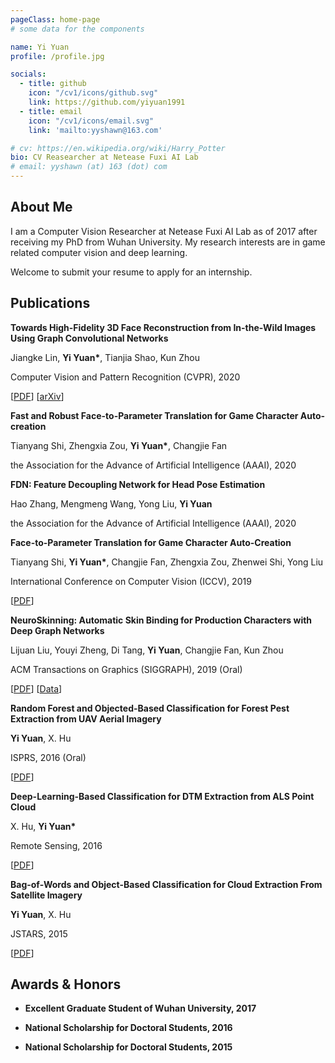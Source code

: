 ```yaml
---
pageClass: home-page
# some data for the components

name: Yi Yuan
profile: /profile.jpg

socials:
  - title: github
    icon: "/cv1/icons/github.svg"
    link: https://github.com/yiyuan1991
  - title: email
    icon: "/cv1/icons/email.svg"
    link: 'mailto:yyshawn@163.com'

# cv: https://en.wikipedia.org/wiki/Harry_Potter
bio: CV Reasearcher at Netease Fuxi AI Lab
# email: yyshawn (at) 163 (dot) com
---
```


<ProfileSection :frontmatter="$page.frontmatter" />

## About Me

I am a Computer Vision Researcher at Netease Fuxi AI Lab as of 2017 after receiving my PhD from Wuhan University. My research interests are in game related computer vision and deep learning.

Welcome to submit your resume to apply for an internship.

<!--

## Education & Experiences

- **Hogwarts School of Witchcraft and Wizardry** <br/>
Sept 1991 - 1997
-->

## Publications

<ProjectCard image="/projects/8.jpg" hideBorder=true>

  **Towards High-Fidelity 3D Face Reconstruction from In-the-Wild Images Using Graph Convolutional Networks**

  Jiangke Lin, **Yi Yuan\***, Tianjia Shao, Kun Zhou

  Computer Vision and Pattern Recognition (CVPR), 2020
  
  [[PDF](https://www.google.com)] [[arXiv](https://arxiv.org/abs/2003.05653)]

</ProjectCard>

<ProjectCard image="/projects/7.jpg" hideBorder=true>

  **Fast and Robust Face-to-Parameter Translation for Game Character Auto-creation**
  
  Tianyang Shi, Zhengxia Zou, **Yi Yuan\***, Changjie Fan

  the Association for the Advance of Artificial Intelligence (AAAI), 2020

</ProjectCard>

<ProjectCard image="/projects/6.jpg" hideBorder=true>

  **FDN: Feature Decoupling Network for Head Pose Estimation**
  
  Hao Zhang, Mengmeng Wang, Yong Liu, **Yi Yuan**

  the Association for the Advance of Artificial Intelligence (AAAI), 2020

</ProjectCard>

<ProjectCard image="/projects/5.jpg" hideBorder=true>

  **Face-to-Parameter Translation for Game Character Auto-Creation**
  
  Tianyang Shi, **Yi Yuan\***, Changjie Fan, Zhengxia Zou, Zhenwei Shi, Yong Liu

  International Conference on Computer Vision (ICCV), 2019

  [[PDF](https://arxiv.org/abs/1909.01064)]

</ProjectCard>

<ProjectCard image="/projects/4.jpg" hideBorder=true>

  **NeuroSkinning: Automatic Skin Binding for Production Characters with Deep Graph Networks**
  
  Lijuan Liu, Youyi Zheng, Di Tang, **Yi Yuan**, Changjie Fan, Kun Zhou

  ACM Transactions on Graphics (SIGGRAPH), 2019 (Oral)

  [[PDF](https://nos.netease.com/mg-file/mg/neteasegamecampus/art_works/20190624/201906242016238583.pdf)] [[Data](http://fuxi.163.com/thesis/neuro.html)] 

</ProjectCard>

<ProjectCard image="/projects/3.jpg" hideBorder=true>

  **Random Forest and Objected-Based Classification for Forest Pest Extraction from UAV Aerial Imagery**
  
  **Yi Yuan**, X. Hu

  ISPRS, 2016 (Oral)

  [[PDF](https://www.int-arch-photogramm-remote-sens-spatial-inf-sci.net/XLI-B1/1093/2016/)]

</ProjectCard>

<ProjectCard image="/projects/2.jpg" hideBorder=true>

  **Deep-Learning-Based Classification for DTM Extraction from ALS Point Cloud**
  
  X. Hu, **Yi Yuan\***

  Remote Sensing, 2016

  [[PDF](https://www.mdpi.com/2072-4292/8/9/730/htm)]

</ProjectCard>

<ProjectCard image="/projects/1.jpg" hideBorder=true>

  **Bag-of-Words and Object-Based Classification for Cloud Extraction From Satellite Imagery**
  
  **Yi Yuan**, X. Hu

  JSTARS, 2015

  [[PDF](https://ieeexplore.ieee.org/document/7112467)]

</ProjectCard>

## Awards & Honors

- **Excellent Graduate Student of Wuhan University, 2017**

- **National Scholarship for Doctoral Students, 2016**

- **National Scholarship for Doctoral Students, 2015**

<!-- Custom style for this page -->

<style lang="stylus">

.theme-container.home-page .page
  font-size 14px
  font-family "lucida grande", "lucida sans unicode", lucida, "Helvetica Neue", Helvetica, Arial, sans-serif;
  p
    margin 0 0 0.5rem
  p, ul, ol
    line-height normal
  a
    font-weight normal
  .theme-default-content:not(.custom) > h2
    margin-bottom 0.5rem
  .theme-default-content:not(.custom) > h2:first-child + p
    margin-top 0.5rem
  .theme-default-content:not(.custom) > h3
    padding-top 4rem

  /* Override */
  .md-card
    margin-top 0.5em
    .card-image
      padding 0.2rem
      img
        max-width 120px
        max-height 120px
    .card-content p
      -webkit-margin-after 0.2em

@media (max-width: 419px)
  .theme-container.home-page .page
    p, ul, ol
      line-height 1.5

    .md-card
      .card-image
        img 
          width 100%
          max-width 400px

</style>
